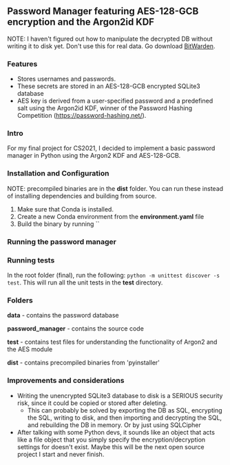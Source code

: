 ## Password Manager featuring AES-128-GCB encryption and the Argon2id KDF

NOTE: I haven't figured out how to manipulate the decrypted DB without writing it to disk yet. Don't use this for real data.
Go download [BitWarden](https://bitwarden.com/).

### Features
- Stores usernames and passwords.
- These secrets are stored in an AES-128-GCB encrypted SQLite3 database
- AES key is derived from a user-specified password and a predefined salt using the Argon2id KDF, winner of the 
Password Hashing Competition (https://password-hashing.net/).


### Intro 
For my final project for CS2021, I decided to implement a basic password manager in Python using the Argon2 KDF and
AES-128-GCB.


### Installation and Configuration
NOTE: precompiled binaries are in the **dist** folder. You can run these instead of installing dependencies and 
building from source.
1. Make sure that Conda is installed.
2. Create a new Conda environment from the **environment.yaml** file
3. Build the binary by running ``


### Running the password manager


### Running tests
In the root folder (final), run the following: `python -m unittest discover -s test`.
This will run all the unit tests in the **test** directory.


### Folders
**data** - contains the password database

**password_manager** - contains the source code

**test** - contains test files for understanding the functionality of Argon2 and the AES module

**dist** - contains precompiled binaries from 'pyinstaller'

### Improvements and considerations
- Writing the unencrypted SQLite3 database to disk is a SERIOUS security risk, since it could be copied or stored after deleting.
    - This can probably be solved by exporting the DB as SQL, encrypting the SQL, writing to disk, and then importing and decrypting the SQL,
    and rebuilding the DB in memory. Or by just using SQLCipher
- After talking with some Python devs, it sounds like an object that acts 
like a file object that you simply specify the encryption/decryption settings for doesn't exist. Maybe this will be the 
next open source project I start and never finish.
